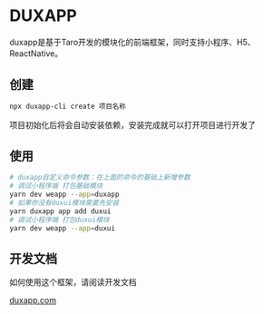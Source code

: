 # DUXAPP
duxapp是基于Taro开发的模块化的前端框架，同时支持小程序、H5、ReactNative。

## 创建

```bash
npx duxapp-cli create 项目名称
```

项目初始化后将会自动安装依赖，安装完成就可以打开项目进行开发了

## 使用

```bash
# duxapp自定义命令参数：在上面的命令的基础上新增参数
# 调试小程序端 打包基础模块
yarn dev weapp --app=duxapp
# 如果你没有duxui模块需要先安装
yarn duxapp app add duxui
# 调试小程序端 打包duxui模块
yarn dev weapp --app=duxui
```

## 开发文档

如何使用这个框架，请阅读开发文档

[duxapp.com](http://duxapp.com)
